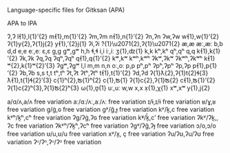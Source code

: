 Language-specific files for Gitksan (APA)

APA to IPA

Ɂ,Ɂ
l̓{1},l{1}ʼ{2}
m̓{1},m{1}ʼ{2}
ʔm,ʔm
n̓{1},n{1}ʼ{2}
ʔn,ʔn
ʔw,ʔw
w̓{1},w{1}ʼ{2}
ʔ{1}y{2},ʔ{1}j{2}
y̓{1},ʼ{2}j{1}
ʔi,ʔi
?{1}\u2071{2},ʔ{1}\u2071{2}
æ,æ
æː,æː
b,b
d,d
e,e
eː,eː
ɛ,ɛ
ɡ,ɡ
ɡʷ,ɡʷ
h,h
ɬ,ɬ
i,i
iː,iː
ʒ{1},ʣ{1}
k,k
kʰ,kʰ
qʰ,qʰ
q,q
k̓{1},k{1}ʼ{2}
ʔk,ʔk
ʔq,ʔq
ʔqʰ,ʔqʰ
q̓{1},q{1}ʼ{2}
kʷ,kʷ
kʷʰ,kʷʰ
ʔkʷ,ʔkʷ
ʔkʷʰ,ʔkʷʰ
k̓{1}ʷ{2},k{1}ʷ{2}ʼ{3}
ʔɡʷ,ʔɡʷ
l,l
m,m
n,n
oː,oː
p,p
pʰ,pʰ
ʔpʰ,ʔpʰ
ʔp,ʔp
p̓{1},p{1}ʼ{2}
ʔb,ʔb
s,s
t,t
tʰ,tʰ
ʔt,ʔt
ʔtʰ,ʔtʰ
t̓{1},t{1}ʼ{2}
ʔd,ʔd
ʔ{1}ƛ{2},ʔ{1}t{2}ɬ{3}
ƛ̓{1},t{1}ɬ{2}ʼ{3}
c{1}ʰ{2},ʦ{1}ʰ{2}
c{1},ʦ{1}
ʔ{1}c{2},ʔ{1}ʦ{2}
c̓{1},ʦ{1}ʼ{2}
ʔ{1}c{2}ʰ{3},ʔ{1}ʦ{2}ʰ{3}
ω{1},ʊ̞{1}
uː,uː
w,w
x,x
x̣{1},χ{1}
xʷ,xʷ
y{1},j{2}


a/ɑ/ʌ,a/ʌ	free variation
aː/ɑː/ʌː,aː/ʌː	free variation
ɪ/ɨ,ɪ/ɨ free variation
ʁ/ɣ,ʁ free variation
g̣/ġ,ɢ free variation
gʸ/ĝ,ɟ free variation
kʸ/k̯,c free variation
kʸʰ/k̯ʰ,cʰ free variation
ʔɡ/ʔġ,ʔɢ free variation
k̓ʸ/k̯̓,cʼ	free variation
ʔkʸ/ʔk̯,, ʔc	free variation
ʔkʸʰ/ʔk̯ʰ,ʔcʰ free variation
ʔɡʸ/ʔĝ,ʔɟ	free variation
ɔ/o,ɔ/o free variation
ʊ/u,ʊ/u	free variation
xʸ/x̯, ç	free variation
ʔu/ʔʊ,ʔu/ʔʊ		free variation
ʔᶸ/ʔᶷ,ʔᶸ/ʔᶷ	free variation
